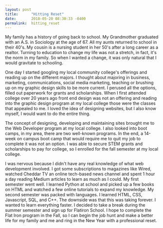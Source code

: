 ```yaml
---
layout: post
title:      "Hitting Reset"
date:       2018-05-20 08:30:33 -0400
permalink:  hitting_reset
---
```



My family has a history of going back to school.  My Grandmother graduated with an A.S. in Sociology at the age of 67. All my aunts returned to school in their 40's.  My cousin is a nursing student in her 50's after a long career as a realtor.  Turning to education to change my life was not a stretch, in fact, it's the norm in my family.  So when I wanted a change, it was only natural that I would gravitate to schooling.  


One day I started googling my local community college's offerings and reading up on the different majors.  I thought about majoring in business, marketing, communications, social media marketing, teaching or brushing up on my graphic design skills to be more current.  I perused all the options, filled out paperwork for grants and scholarships.  When I first attended college over 20 years ago front end design was not an offering and reading into the graphic design program at my local college those were the classes that appealed to me.  I loved the idea of designing websites, but I also know myself, I would want to do the entire thing.  


The concept of designing, developing and maintaining sites brought me to the Web Developer program at my local college.  I also looked into boot camps, in my area, there are two well-known programs.   In the end, a 14-week  on campus boot camp that would require me to quit my job to complete it was not an option.  I was able to secure STEM grants and scholarships to pay for college, so I enrolled for the fall semester at my local college.  


I was nervous because I didn't have any real knowledge of what web development involved.  I got some subscriptions to magazines like Wired, watched Cheddar TV an online tech-based news channel and spent 1 hour a day reading Medium articles to learn as much as I could. My first semester went well.  I learned Python at school and picked up a few books on HTML and watched a few online tutorials to expand my knowledge.  My second semester was packed with languages.   I learned HTML, CSS, Javascript, SQL, and C++.  The downside was that this was taking forever.  I wanted to learn everything faster.  I decided to take a break during the summer semester and sign up for Flatiron School.  I hope to complete the Flat Iron program in the Fall, so I can begin the job hunt and make a better life for my family and me and ring in the New Year with a professional reset.  

